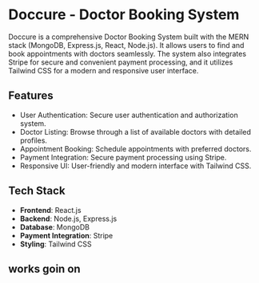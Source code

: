 # Doccure - Doctor Booking System

Doccure is a comprehensive Doctor Booking System built with the MERN stack (MongoDB, Express.js, React, Node.js). It allows users to find and book appointments with doctors seamlessly. The system also integrates Stripe for secure and convenient payment processing, and it utilizes Tailwind CSS for a modern and responsive user interface.

## Features

- User Authentication: Secure user authentication and authorization system.
- Doctor Listing: Browse through a list of available doctors with detailed profiles.
- Appointment Booking: Schedule appointments with preferred doctors.
- Payment Integration: Secure payment processing using Stripe.
- Responsive UI: User-friendly and modern interface with Tailwind CSS.

## Tech Stack

- **Frontend**: React.js
- **Backend**: Node.js, Express.js
- **Database**: MongoDB
- **Payment Integration**: Stripe
- **Styling**: Tailwind CSS

## works goin on
